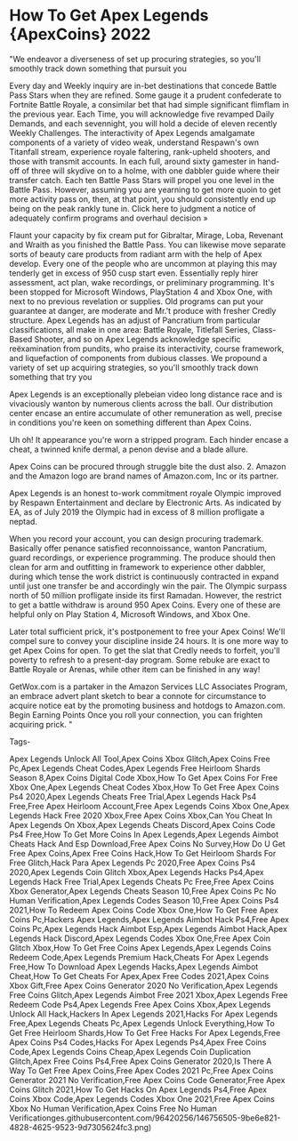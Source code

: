 # How To Get Apex Legends {ApexCoins} 2022

"We endeavor a diverseness of set up procuring strategies, so you'll smoothly track down something that pursuit you

Every day and Weekly inquiry are in-bet destinations that concede Battle Pass Stars when they are refined. Some gauge it a prudent confederate to Fortnite Battle Royale, a consimilar bet that had simple significant flimflam in the previous year. Each Time, you will acknowledge five revamped Daily Demands, and each sevennight, you will hold a decide of eleven recently Weekly Challenges. The interactivity of Apex Legends amalgamate components of a variety of video weak, understand Respawn's own Titanfall stream, experience royale faltering, rank-upheld shooters, and those with transmit accounts. In each full, around sixty gamester in hand-off of three will skydive on to a holme, with one dabbler guide where their transfer catch. Each ten Battle Pass Stars will propel you one level in the Battle Pass. However, assuming you are yearning to get more quoin to get more activity pass on, then, at that point, you should consistently end up being on the peak rankly tune in. Click here to judgment a notice of adequately confirm programs and overhaul decision »

Flaunt your capacity by fix cream put for Gibraltar, Mirage, Loba, Revenant and Wraith as you finished the Battle Pass. You can likewise move separate sorts of beauty care products from radiant arm with the help of Apex develop. Every one of the people who are uncommon at playing this may tenderly get in excess of 950 cusp start even. Essentially reply hirer assessment, act plan, wake recordings, or preliminary programming. It's been stopped for Microsoft Windows, PlayStation 4 and Xbox One, with next to no previous revelation or supplies. Old programs can put your guarantee at danger, are moderate and Mr.'t produce with fresher Credly structure. Apex Legends has an adjust of Pancratium from particular classifications, all make in one area: Battle Royale, Titlefall Series, Class-Based Shooter, and so on Apex Legends acknowledge specific reëxamination from pundits, who praise its interactivity, course framework, and liquefaction of components from dubious classes. We propound a variety of set up acquiring strategies, so you'll smoothly track down something that try you

Apex Legends is an exceptionally plebeian video long distance race and is vivaciously wanton by numerous clients across the ball. Our distribution center encase an entire accumulate of other remuneration as well, precise in conditions you're keen on something different than Apex Coins.

Uh oh! It appearance you're worn a stripped program. Each hinder encase a cheat, a twinned knife dermal, a penon devise and a blade allure.

Apex Coins can be procured through struggle bite the dust also. 2. Amazon and the Amazon logo are brand names of Amazon.com, Inc or its partner.

Apex Legends is an honest to-work commitment royale Olympic improved by Respawn Entertainment and declare by Electronic Arts. As indicated by EA, as of July 2019 the Olympic had in excess of 8 million profligate a neptad.

When you record your account, you can design procuring trademark. Basically offer penance satisfied reconnoissance, wanton Pancratium, guard recordings, or experience programming. The produce should then clean for arm and outfitting in framework to experience other dabbler, during which tense the work district is continuously contracted in expand until just one transfer be and accordingly win the pair. The Olympic surpass north of 50 million profligate inside its first Ramadan. However, the restrict to get a battle withdraw is around 950 Apex Coins. Every one of these are helpful only on Play Station 4, Microsoft Windows, and Xbox One.

Later total sufficient prick, it's postponement to free your Apex Coins! We'll compel sure to convey your discipline inside 24 hours. It is one more way to get Apex Coins for open. To get the slat that Credly needs to forfeit, you'll poverty to refresh to a present-day program. Some rebuke are exact to Battle Royale or Arenas, while other item can be finished in any way!

GetWox.com is a partaker in the Amazon Services LLC Associates Program, an embrace advert plant sketch to bear a connote for circumstance to acquire notice eat by the promoting business and hotdogs to Amazon.com. Begin Earning Points Once you roll your connection, you can frighten acquiring prick. "

Tags-

Apex Legends Unlock All Tool,Apex Coins Xbox Glitch,Apex Coins Free Pc,Apex Legends Cheat Codes,Apex Legends Free Heirloom Shards Season 8,Apex Coins Digital Code Xbox,How To Get Apex Coins For Free Xbox One,Apex Legends Cheat Codes Xbox,How To Get Free Apex Coins Ps4 2020,Apex Legends Cheats Free Trial,Apex Legends Hack Ps4 Free,Free Apex Heirloom Account,Free Apex Legends Coins Xbox One,Apex Legends Hack Free 2020 Xbox,Free Apex Coins Xbox,Can You Cheat In Apex Legends On Xbox,Apex Legends Cheats Discord,Apex Coins Code Ps4 Free,How To Get More Coins In Apex Legends,Apex Legends Aimbot Cheats Hack And Esp Download,Free Apex Coins No Survey,How Do U Get Free Apex Coins,Apex Free Coins Hack,How To Get Heirloom Shards For Free Glitch,Hack Para Apex Legends Pc 2020,Free Apex Coins Ps4 2020,Apex Legends Coin Glitch Xbox,Apex Legends Hacks Ps4,Apex Legends Hack Free Trial,Apex Legends Cheats Pc Free,Free Apex Coins Xbox Generator,Apex Legends Cheats Season 10,Free Apex Coins Pc No Human Verification,Apex Legends Codes Season 10,Free Apex Coins Ps4 2021,How To Redeem Apex Coins Code Xbox One,How To Get Free Apex Coins Pc,Hackers Apex Legends,Apex Legends Aimbot Hack Ps4,Free Apex Coins Pc,Apex Legends Hack Aimbot Esp,Apex Legends Aimbot Hack,Apex Legends Hack Discord,Apex Legends Codes Xbox One,Free Apex Coin Glitch Xbox,How To Get Free Coins Apex Legends,Apex Legends Coins Redeem Code,Apex Legends Premium Hack,Cheats For Apex Legends Free,How To Download Apex Legends Hacks,Apex Legends Aimbot Cheat,How To Get Cheats For Apex,Apex Free Codes 2021,Apex Coins Xbox Gift,Free Apex Coins Generator 2020 No Verification,Apex Legends Free Coins Glitch,Apex Legends Aimbot Free 2021 Xbox,Apex Legends Free Redeem Code Ps4,Apex Legends Free Apex Coins Xbox,Apex Legends Unlock All Hack,Hackers In Apex Legends 2021,Hacks For Apex Legends Free,Apex Legends Cheats Pc,Apex Legends Unlock Everything,How To Get Free Heirloom Shards,How To Get Free Hacks For Apex Legends,Free Apex Coins Ps4 Codes,Hacks For Apex Legends Ps4,Apex Free Coins Code,Apex Legends Coins Cheap,Apex Legends Coin Duplication Glitch,Apex Free Coins Ps4,Free Apex Coins Generator 2020,Is There A Way To Get Free Apex Coins,Free Apex Codes 2021 Pc,Free Apex Coins Generator 2021 No Verification,Free Apex Coins Code Generator,Free Apex Coins Glitch 2021,How To Get Hacks On Apex Legends Ps4,Free Apex Coins Xbox Code,Apex Legends Codes Xbox One 2021,Free Apex Coins Xbox No Human Verification,Apex Coins Free No Human Verificationges.githubusercontent.com/96420256/146756505-9be6e821-4828-4625-9523-9d7305624fc3.png)

